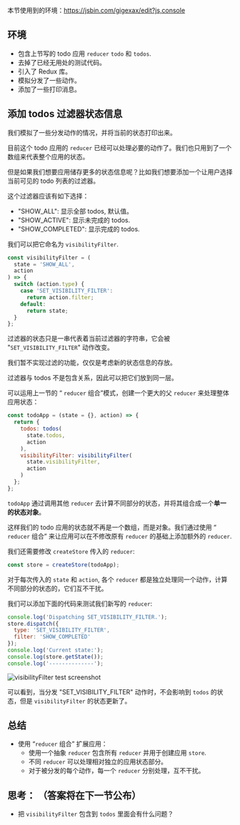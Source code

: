 <div class="dplayer-container">
  <div
    id="dplayer"
    class="dplayer"
    style="margin-bottom: 20px;"
    data-id="[14] “Reducer 组合”和数组"
    data-video="http://o71w1wc99.bkt.clouddn.com/14.mp4"
    data-subtitle="http://o71w1wc99.bkt.clouddn.com/14.vtt?v0.0.1"
    data-cover="http://o71w1wc99.bkt.clouddn.com/14.jpg?v0.0.1"
  ></div>
</div>

<script defer src="./js/DPlayer.min.js"></script>
<script defer src="./js/dplayer.js"></script>

本节使用到的环境：https://jsbin.com/gigexax/edit?js,console

## 环境

- 包含上节写的 todo 应用 `reducer` `todo` 和 `todos`.
- 去掉了已经无用处的测试代码。
- 引入了 Redux 库。
- 模拟分发了一些动作。
- 添加了一些打印消息。

## 添加 todos 过滤器状态信息

我们模拟了一些分发动作的情况，并将当前的状态打印出来。

目前这个 todo 应用的 `reducer` 已经可以处理必要的动作了。我们也只用到了一个数组来代表整个应用的状态。

但是如果我们想要应用储存更多的状态信息呢？比如我们想要添加一个让用户选择当前可见的 todo 列表的过滤器。

这个过滤器应该有如下选择：
- "SHOW_ALL": 显示全部 todos, 默认值。
- "SHOW_ACTIVE": 显示未完成的 todos.
- "SHOW_COMPLETED": 显示完成的 todos.

我们可以把它命名为 `visibilityFilter`.

```js
const visibilityFilter = (
  state = 'SHOW_ALL',
  action
) => {
  switch (action.type) {
    case 'SET_VISIBILITY_FILTER':
      return action.filter;
    default:
      return state;
  }
};
```

过滤器的状态只是一串代表着当前过滤器的字符串，它会被 "`SET_VISIBILITY_FILTER`" 动作改变。

我们暂不实现过滤的功能，仅仅是考虑新的状态信息的存放。

过滤器与 todos 不是包含关系，因此可以把它们放到同一层。

可以运用上一节的 “ `reducer` 组合”模式，创建一个更大的父 `reducer` 来处理整体应用状态：

```js
const todoApp = (state = {}, action) => {
  return {
    todos: todos(
      state.todos,
      action
    ),
    visibilityFilter: visibilityFilter(
      state.visibilityFilter,
      action
    )
  };
};
```

`todoApp` 通过调用其他 `reducer` 去计算不同部分的状态，并将其组合成一个**单一的状态对象**。

这样我们的 todo 应用的状态就不再是一个数组，而是对象。我们通过使用 “ `reducer` 组合” 来让应用可以在不修改原有 `reducer` 的基础上添加额外的 `reducer`.

我们还需要修改 `createStore` 传入的 `reducer`:

```js
const store = createStore(todoApp);
```

对于每次传入的 `state` 和 `action`, 各个 `reducer` 都是独立处理同一个动作，计算不同部分的状态的，它们互不干扰。

我们可以添加下面的代码来测试我们新写的 `reducer`:

```js
console.log('Dispatching SET_VISIBILITY_FILTER.');
store.dispatch({
  type: 'SET_VISIBILITY_FILTER',
  filter: 'SHOW_COMPLETED'
});
console.log('Current state:');
console.log(store.getState());
console.log('--------------');
```

![visibilityFilter test screenshot][Lesson-14_visibilityFilter-test-screenshot]

可以看到，当分发 "SET_VISIBILITY_FILTER" 动作时，不会影响到 `todos` 的状态，但是 `visibilityFilter` 的状态更新了。

## 总结

- 使用 “`reducer` 组合” 扩展应用：
  - 使用一个抽象 `reducer` 包含所有 `reducer` 并用于创建应用 `store`.
  - 不同 `reducer` 可以处理相对独立的应用状态部分。
  - 对于被分发的每个动作，每一个 `reducer` 分别处理，互不干扰。

## 思考： （答案将在下一节公布）

- 把 `visibilityFilter` 包含到 `todos` 里面会有什么问题？

[Lesson-14_visibilityFilter-test-screenshot]: ../screenshots/Lesson-14_visibilityFilter-test-screenshot.png

<style>{% include "./css/dplayer.css" %}</style>
